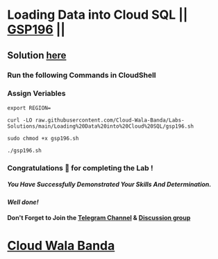 # Loading Data into Cloud SQL || [GSP196](https://www.cloudskillsboost.google/focuses/1157?parent=catalog) ||

## Solution [here](https://youtu.be/M5NYVizdI9I)

### Run the following Commands in CloudShell

### Assign Veriables
```
export REGION=
```
```
curl -LO raw.githubusercontent.com/Cloud-Wala-Banda/Labs-Solutions/main/Loading%20Data%20into%20Cloud%20SQL/gsp196.sh

sudo chmod +x gsp196.sh

./gsp196.sh
```

### Congratulations 🎉 for completing the Lab !

##### *You Have Successfully Demonstrated Your Skills And Determination.*

#### *Well done!*

#### Don't Forget to Join the [Telegram Channel](https://t.me/cloudwalabanda) & [Discussion group](https://t.me/cloudwalabandachats)

# [Cloud Wala Banda](https://www.youtube.com/@cloudwalabanda)
